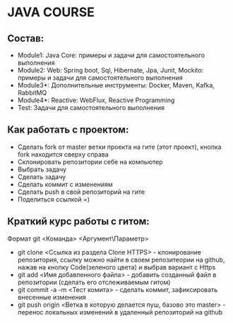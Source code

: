 # JAVA COURSE
## Состав:
- Module1: Java Core: примеры и задачи для самостоятельного выполнения
- Module2: Web: Spring boot, Sql, Hibernate, Jpa, Junit, Mockito: примеры и задачи для самостоятельного выполнения
- Module3*: Дополнительные инструменты: Docker, Maven, Kafka, RabbitMQ
- Module4*: Reactive: WebFlux, Reactive Programming
- Test: Задачи для самостоятельного выполнения
## Как работать с проектом:

- Сделать fork от master ветки проекта на гите (этот проект), кнопка fork находится сверху справа
- Склонировать репозитории себе на компьютер 
- Выбрать задачу
- Сделать задачу
- Сделать коммит с изменениям
- Сделать push в свой репозиторий на гите
- Поделиться ссылкой =)

## Краткий курс работы с гитом:
Формат git <Команда> <Аргумент\Параметр>

- git clone <Ссылка из раздела Clone HTTPS> - клонирование репозитория, ссылку можно найти в своем репозитеории на github, нажав на кнопку Code(зеленого цвета) и выбрав вариант с Https
- git add <Имя добавленного файла> - добавить созданный файл в репозитории (сделать его отслеживаемым гитом)
- git commit -a -m <Тест комита> - сделать коммит, зафиксировать внесенные изменения
- git push origin <Ветка в которую делается пуш, базово это master> - перенос локальных изменений в удаленный репозиторий на github

